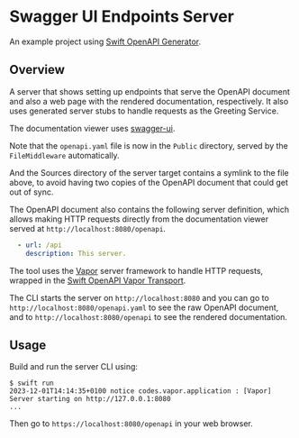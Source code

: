 # Swagger UI Endpoints Server

An example project using [Swift OpenAPI Generator](https://github.com/apple/swift-openapi-generator).

## Overview

A server that shows setting up endpoints that serve the OpenAPI document and also a web page with the rendered documentation, respectively. It also uses generated server stubs to handle requests as the Greeting Service.

The documentation viewer uses [swagger-ui](https://github.com/swagger-api/swagger-ui).

Note that the `openapi.yaml` file is now in the `Public` directory, served by the `FileMiddleware` automatically.

And the Sources directory of the server target contains a symlink to the file above, to avoid having two copies of the OpenAPI document that could get out of sync.

The OpenAPI document also contains the following server definition, which allows making HTTP requests directly from the documentation viewer served at `http://localhost:8080/openapi`.

```yaml
  - url: /api
    description: This server.
```

The tool uses the [Vapor](https://github.com/vapor/vapor) server framework to handle HTTP requests, wrapped in the [Swift OpenAPI Vapor Transport](https://github.com/swift-server/swift-openapi-vapor).

The CLI starts the server on `http://localhost:8080` and you can go to `http://localhost:8080/openapi.yaml` to see the raw OpenAPI document, and to `http://localhost:8080/openapi` to see the rendered documentation.

## Usage

Build and run the server CLI using:

```
$ swift run
2023-12-01T14:14:35+0100 notice codes.vapor.application : [Vapor] Server starting on http://127.0.0.1:8080
...
```

Then go to `https://localhost:8080/openapi` in your web browser.
